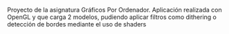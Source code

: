 Proyecto de la asignatura Gráficos Por Ordenador. Aplicación realizada con OpenGL y que carga 2 modelos, pudiendo aplicar filtros como dithering o detección de bordes mediante el uso de shaders

